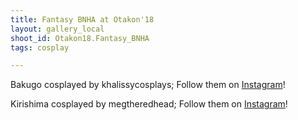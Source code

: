 ```yaml
---
title: Fantasy BNHA at Otakon'18
layout: gallery_local
shoot_id: Otakon18.Fantasy_BNHA
tags: cosplay

---
```


Bakugo cosplayed by khalissycosplays; Follow them on [Instagram](https://www.instagram.com/khalissycosplays)!

Kirishima cosplayed by megtheredhead; Follow them on [Instagram](https://www.instagram.com/megtheredhead)!

